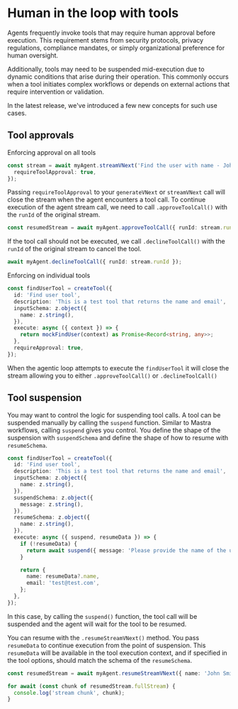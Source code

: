 # Human in the loop with tools

Agents frequently invoke tools that may require human approval before execution. This requirement stems from security protocols, privacy regulations, compliance mandates, or simply organizational preference for human oversight.

Additionally, tools may need to be suspended mid-execution due to dynamic conditions that arise during their operation. This commonly occurs when a tool initiates complex workflows or depends on external actions that require intervention or validation.

In the latest release, we've introduced a few new concepts for such use cases.

## Tool approvals

Enforcing approval on all tools

```typescript
const stream = await myAgent.streamVNext('Find the user with name - John Smith', {
  requireToolApproval: true,
});
```

Passing `requireToolApproval` to your `generateVNext` or `streamVNext` call will close the stream when the agent encounters a tool call. To continue execution of the agent stream call, we need to call `.approveToolCall()` with the `runId` of the original stream.

```typescript
const resumedStream = await myAgent.approveToolCall({ runId: stream.runId });
```

If the tool call should not be executed, we call `.declineToolCall()` with the `runId` of the original stream to cancel the tool.

```typescript
await myAgent.declineToolCall({ runId: stream.runId });
```

Enforcing on individual tools

```typescript
const findUserTool = createTool({
  id: 'Find user tool',
  description: 'This is a test tool that returns the name and email',
  inputSchema: z.object({
    name: z.string(),
  }),
  execute: async ({ context }) => {
    return mockFindUser(context) as Promise<Record<string, any>>;
  },
  requireApproval: true,
});
```

When the agentic loop attempts to execute the `findUserTool` it will close the stream allowing you to either `.approveToolCall()` or `.declineToolCall()`

## Tool suspension

You may want to control the logic for suspending tool calls. A tool can be suspended manually by calling the `suspend` function. Similar to Mastra workflows, calling `suspend` gives you control. You define the shape of the suspension with `suspendSchema` and define the shape of how to resume with `resumeSchema`.

```typescript
const findUserTool = createTool({
  id: 'Find user tool',
  description: 'This is a test tool that returns the name and email',
  inputSchema: z.object({
    name: z.string(),
  }),
  suspendSchema: z.object({
    message: z.string(),
  }),
  resumeSchema: z.object({
    name: z.string(),
  }),
  execute: async ({ suspend, resumeData }) => {
    if (!resumeData) {
      return await suspend({ message: 'Please provide the name of the user' });
    }

    return {
      name: resumeData?.name,
      email: 'test@test.com',
    };
  },
});
```

In this case, by calling the `suspend()` function, the tool call will be suspended and the agent will wait for the tool to be resumed.

You can resume with the `.resumeStreamVNext()` method. You pass `resumeData` to continue execution from the point of suspension. This `resumeData` will be available in the tool execution context, and if specified in the tool options, should match the schema of the `resumeSchema`.

```typescript
const resumedStream = await myAgent.resumeStreamVNext({ name: 'John Smith' }, { runId: stream.runId });

for await (const chunk of resumedStream.fullStream) {
  console.log('stream chunk', chunk);
}
```

